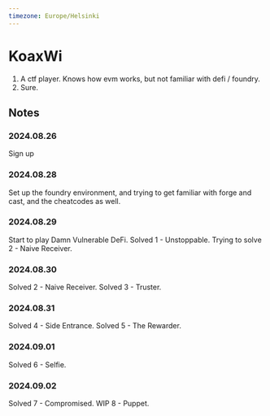 ```yaml
---
timezone: Europe/Helsinki
---
```


# KoaxWi

1. A ctf player. Knows how evm works, but not familiar with defi / foundry.
2. Sure.

## Notes



<!-- Content_START -->

### 2024.08.26
Sign up

### 2024.08.28
Set up the foundry environment, and trying to get familiar with forge and cast, and the cheatcodes as well.

### 2024.08.29
Start to play Damn Vulnerable DeFi.
Solved 1 - Unstoppable.
Trying to solve 2 - Naive Receiver.

### 2024.08.30
Solved 2 - Naive Receiver.
Solved 3 - Truster.

### 2024.08.31
Solved 4 - Side Entrance.
Solved 5 - The Rewarder.

### 2024.09.01
Solved 6 - Selfie.

### 2024.09.02
Solved 7 - Compromised.
WIP 8 - Puppet.
<!-- Content_END -->
